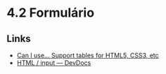 # 4.2 Formulário

## Links
- [Can I use... Support tables for HTML5, CSS3, etc](https://caniuse.com/)
- [HTML / input — DevDocs](https://devdocs.io/html/element/input)